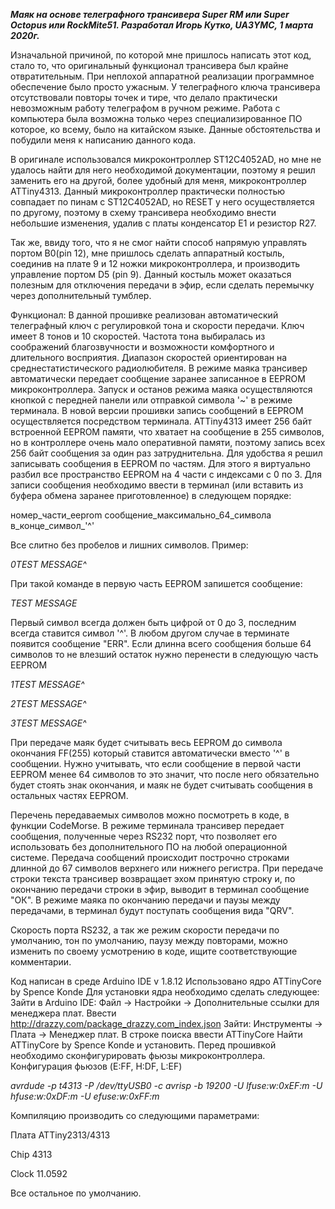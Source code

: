 _**Маяк на основе телеграфного трансивера Super RM или Super Octopus или RockMite51. 
Разработал Игорь Кутко, UA3YMC, 1 марта 2020г.**_

Изначальной причиной, по которой мне пришлось написать этот код, стало то, 
что оригинальный функционал трансивера был крайне отвратительным.
При неплохой аппаратной реализации программное обеспечение было просто ужасным.
У телеграфного ключа трансивера отсутствовали повторы точек и тире, что делало практически невозможным работу 
телеграфом в ручном режиме. Работа с компьютера была возможна только через специализированное ПО которое, 
ко всему, было на китайском языке. Данные обстоятельства и побудили меня к написанию данного кода.

В оригинале использовался микроконтроллер ST12C4052AD, но мне не удалось найти для него
необходимой документации, поэтому я решил заменить его на другой, более удобный для меня, микроконтроллер ATTiny4313.
Данный микроконтроллер практически полностью совпадает по пинам с ST12C4052AD, но RESET у него 
осуществляется по другому, поэтому в схему трансивера необходимо внести небольшие изменения, 
удалив с платы конденсатор Е1 и резистор R27.

Так же, ввиду того, что я не смог найти способ напрямую управлять портом B0(pin 12), мне пришлось сделать
аппаратный костыль, соединив на плате 9 и 12 ножки микроконтроллера, и производить управление портом D5 (pin 9).
Данный костыль может оказаться полезным для отключения передачи в эфир, если сделать перемычку через дополнительный тумблер.

Функционал:
В данной прошивке реализован автоматический телеграфный ключ с регулировкой тона и скорости передачи.
Ключ имеет 8 тонов и 10 скоростей. Частота тона выбиралась из соображений благозвучности и возможности 
комфортного и длительного восприятия. Диапазон скоростей ориентирован на среднестатистического радиолюбителя.
В режиме маяка трансивер автоматически передает сообщение заранее записанное в EEPROM микроконтроллера.
Запуск и останов режима маяка осуществляются кнопкой с передней панели или отправкой символа '~' в режиме терминала. В новой версии прошивки запись сообщений в EEPROM осуществляется посредством терминала. ATTiny4313 имеет 256 байт встроенной EEPROM памяти, что хватает на сообщение в 255 символов, но в контроллере очень мало оперативной памяти, поэтому запись всех 256 байт сообщения за один раз затруднительна. Для удобства я решил записывать сообщения в EEPROM по частям. Для этого я виртуально разбил все пространство EEPROM на 4 части с индексами с 0 по 3. Для записи сообщения необходимо ввести в терминал (или вставить из буфера обмена заранее приготовленное) в следующем порядке:

номер_части_eeprom сообщение_максимально_64_символа в_конце_символ_'^'

Все слитно без пробелов и лишних символов. 
Пример:

_0TEST MESSAGE^_

При такой команде в первую часть EEPROM запишется сообщение:

_TEST MESSAGE_ 

Первый символ всегда должен быть цифрой от 0 до 3, последним всегда ставится символ '^'. В любом другом случае в терминате появится сообщение "ERR".
Если длинна всего сообщения больше 64 символов то не влезший остаток нужно перенести в следующую часть EEPROM

_1TEST MESSAGE^_

_2TEST MESSAGE^_

_3TEST MESSAGE^_

При передаче маяк будет считывать весь EEPROM до символа окончания FF(255) который ставится автоматически вместо '^' в сообщении. Нужно учитывать, что если сообщение в первой части EEPROM менее 64 символов то это значит, что после него обязательно будет стоять знак окончания, и маяк не будет считывать сообщения в остальных частях EEPROM.

Перечень передаваемых символов можно посмотреть в коде, в функции CodeMorse.
В режиме терминала трансивер передает сообщения, полученные через RS232 порт, что позволяет его использовать без 
дополнительного ПО на любой операционной системе. Передача сообщений происходит построчно строками длинной до 67 символов 
верхнего или нижнего регистра. При передаче строки текста трансивер возвращает эхом принятую строку и, по окончанию передачи строки в эфир, выводит в терминал сообщение "ОК". В режиме маяка по окончанию передачи и паузы между передачами, в терминал будут поступать сообщения вида "QRV".

Скорость порта RS232, а так же режим скорости передачи по умолчанию, тон по умолчанию, паузу между повторами, можно изменить по своему усмотрению в коде, ищите соответствующие комментарии.

Код написан в среде Arduino IDE v 1.8.12
Использовано ядро ATTinyCore by Spence Konde
Для установки ядра необходимо сделать следующее:
Зайти в Arduino IDE: Файл -> Настройки -> Дополнительные ссылки для менеджера плат. 
Ввести http://drazzy.com/package_drazzy.com_index.json
Зайти: Инструменты -> Плата -> Менеджер плат. В строке поиска ввести ATTinyCore
Найти ATTinyCore by Spence Konde и установить.
Перед прошивкой необходимо сконфигурировать фьюзы микроконтроллера.
Конфигурация фьюзов (E:FF, H:DF, L:EF)

_avrdude -p t4313 -P /dev/ttyUSB0 -c avrisp -b 19200 -U lfuse:w:0xEF:m  -U hfuse:w:0xDF:m  -U efuse:w:0xFF:m_

Компиляцию производить со следующими параметрами:

Плата 	ATTiny2313/4313

Chip 	4313

Clock 	11.0592

Все остальное по умолчанию.
